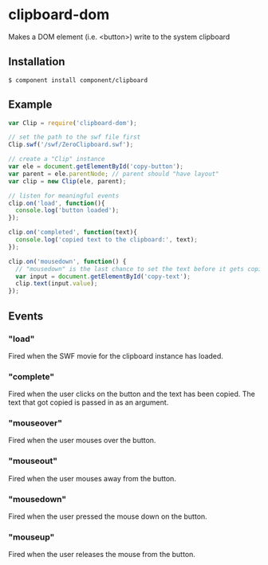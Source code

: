 
# clipboard-dom

  Makes a DOM element (i.e. &lt;button&gt;) write to the system clipboard

## Installation

```
$ component install component/clipboard
```

## Example

``` js
var Clip = require('clipboard-dom');

// set the path to the swf file first
Clip.swf('/swf/ZeroClipboard.swf');

// create a "Clip" instance
var ele = document.getElementById('copy-button');
var parent = ele.parentNode; // parent should "have layout"
var clip = new Clip(ele, parent);

// listen for meaningful events
clip.on('load', function(){
  console.log('button loaded');
});

clip.on('completed', function(text){
  console.log('copied text to the clipboard:', text);
});

clip.on('mousedown', function() {
  // "mousedown" is the last chance to set the text before it gets copied
  var input = document.getElementById('copy-text');
  clip.text(input.value);
});
```

## Events

### "load"

Fired when the SWF movie for the clipboard instance has loaded.

### "complete"

Fired when the user clicks on the button and the text has been copied.
The text that got copied is passed in as an argument.

### "mouseover"

Fired when the user mouses over the button.

### "mouseout"

Fired when the user mouses away from the button.

### "mousedown"

Fired when the user pressed the mouse down on the button.

### "mouseup"

Fired when the user releases the mouse from the button.
